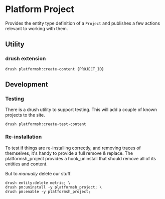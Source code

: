# Platform Project

Provides the entity type definition of a `Project` and publishes a few actions relevant to working with them.

## Utility

### drush extension

    drush platformsh:create-content {PROJECT_ID}


## Development

### Testing

There is a drush utility to support testing.
This will add a couple of known projects to the site.

    drush platformsh:create-test-content

### Re-installation

To test if things are re-installing correctly, and removing traces of themselves,
it's handy to provide a full remove & replace.
The platformsh_project provides a hook_uninstall that should remove all of its entities and content.

But to *manually* delete our stuff.

    drush entity:delete metric; \
    drush pm:uninstall -y platformsh_project; \
    drush pm:enable -y platformsh_project;
